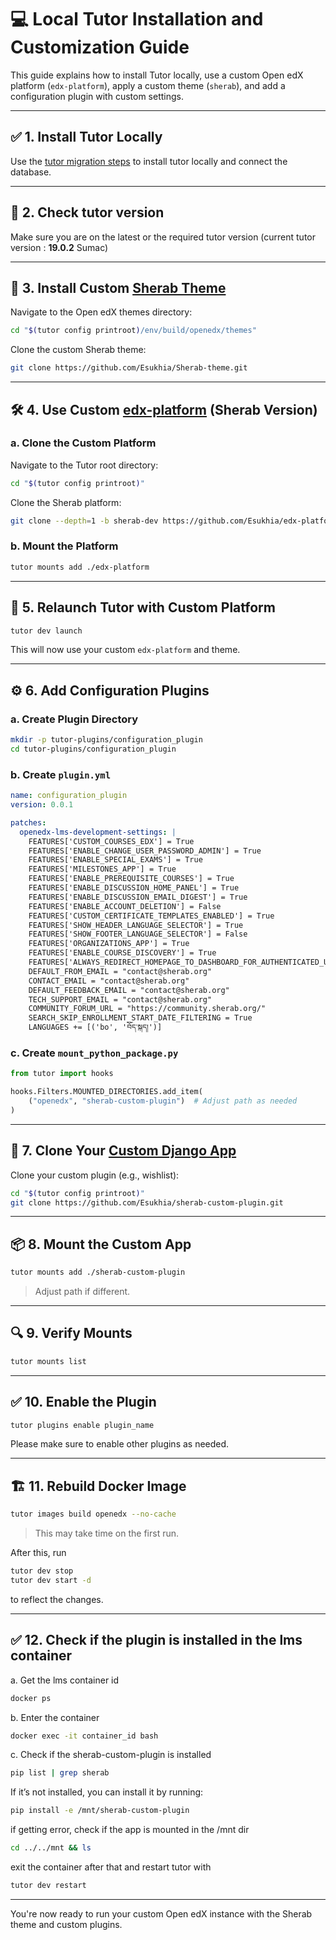 # 💻 Local Tutor Installation and Customization Guide

This guide explains how to install Tutor locally, use a custom Open edX platform (`edx-platform`), apply a custom theme (`sherab`), and add a configuration plugin with custom settings.

---

## ✅ 1. Install Tutor Locally

Use the [tutor migration steps]() to install tutor locally and connect the database.

---

## 🚀 2. Check tutor version
Make sure you are on the latest or the required tutor version 
(current tutor version : **19.0.2** Sumac)

---

## 🎨 3. Install Custom [Sherab Theme](https://github.com/Esukhia/Sherab-theme)

Navigate to the Open edX themes directory:

```bash
cd "$(tutor config printroot)/env/build/openedx/themes"
```

Clone the custom Sherab theme:

```bash
git clone https://github.com/Esukhia/Sherab-theme.git 
```

---

## 🛠 4. Use Custom [edx-platform](https://github.com/Esukhia/edx-platform) (Sherab Version)

### a. Clone the Custom Platform

Navigate to the Tutor root directory:

```bash
cd "$(tutor config printroot)"
```

Clone the Sherab platform:

```bash
git clone --depth=1 -b sherab-dev https://github.com/Esukhia/edx-platform.git
```

### b. Mount the Platform

```bash
tutor mounts add ./edx-platform
```

---

## 🔁 5. Relaunch Tutor with Custom Platform

```bash
tutor dev launch
```

This will now use your custom `edx-platform` and theme.

---

## ⚙️ 6. Add Configuration Plugins

### a. Create Plugin Directory

```bash
mkdir -p tutor-plugins/configuration_plugin
cd tutor-plugins/configuration_plugin
```

### b. Create `plugin.yml`

```yaml
name: configuration_plugin
version: 0.0.1

patches:
  openedx-lms-development-settings: |
    FEATURES['CUSTOM_COURSES_EDX'] = True
    FEATURES['ENABLE_CHANGE_USER_PASSWORD_ADMIN'] = True
    FEATURES['ENABLE_SPECIAL_EXAMS'] = True
    FEATURES['MILESTONES_APP'] = True
    FEATURES['ENABLE_PREREQUISITE_COURSES'] = True
    FEATURES['ENABLE_DISCUSSION_HOME_PANEL'] = True
    FEATURES['ENABLE_DISCUSSION_EMAIL_DIGEST'] = True
    FEATURES['ENABLE_ACCOUNT_DELETION'] = False
    FEATURES['CUSTOM_CERTIFICATE_TEMPLATES_ENABLED'] = True
    FEATURES['SHOW_HEADER_LANGUAGE_SELECTOR'] = True
    FEATURES['SHOW_FOOTER_LANGUAGE_SELECTOR'] = False
    FEATURES['ORGANIZATIONS_APP'] = True
    FEATURES['ENABLE_COURSE_DISCOVERY'] = True
    FEATURES['ALWAYS_REDIRECT_HOMEPAGE_TO_DASHBOARD_FOR_AUTHENTICATED_USER'] = False
    DEFAULT_FROM_EMAIL = "contact@sherab.org"
    CONTACT_EMAIL = "contact@sherab.org"
    DEFAULT_FEEDBACK_EMAIL = "contact@sherab.org"
    TECH_SUPPORT_EMAIL = "contact@sherab.org"
    COMMUNITY_FORUM_URL = "https://community.sherab.org/"
    SEARCH_SKIP_ENROLLMENT_START_DATE_FILTERING = True
    LANGUAGES += [('bo', 'བོད་སྐད།')]
```

### c. Create `mount_python_package.py`

```python
from tutor import hooks

hooks.Filters.MOUNTED_DIRECTORIES.add_item(
    ("openedx", "sherab-custom-plugin")  # Adjust path as needed
)
```

---

## 🧩 7. Clone Your [Custom Django App](https://github.com/Esukhia/sherab-custom-plugin)

Clone your custom plugin (e.g., wishlist):

```bash
cd "$(tutor config printroot)"
git clone https://github.com/Esukhia/sherab-custom-plugin.git
```

---

## 📦 8. Mount the Custom App

```bash
tutor mounts add ./sherab-custom-plugin
```

> Adjust path if different.

---

## 🔍 9. Verify Mounts

```bash
tutor mounts list
```

---

## ✅ 10. Enable the Plugin

```bash
tutor plugins enable plugin_name
```

Please make sure to enable other plugins as needed.

---
## 🏗 11. Rebuild Docker Image

```bash
tutor images build openedx --no-cache
```
> This may take time on the first run.

After this, run 
```bash
tutor dev stop
tutor dev start -d
```
to reflect the changes.

---
## ✅ 12. Check if the plugin is installed in the lms container

a. Get the lms container id

```bash
docker ps 
```
b. Enter the container
```bash
docker exec -it container_id bash
```
c. Check if the sherab-custom-plugin is installed
```bash
pip list | grep sherab
```
If it’s not installed, you can install it by running:
```bash
pip install -e /mnt/sherab-custom-plugin
```
if getting error, check if the app is mounted in the /mnt dir
```bash
cd ../../mnt && ls
```

exit the container after that and restart tutor with 
```bash
tutor dev restart
```
---

You're now ready to run your custom Open edX instance with the Sherab theme and custom plugins.
